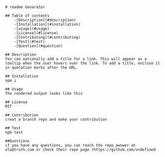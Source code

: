 

    # readme Genarator 

    ## Table of contents
        -[Description](#description)
        -[Installation](#installation)
        -[usage](#usage)
        -[License](#license)
        -[Contributing](#contributing)
        -[Test](#test)
        -[Question](#question)
    
    ## Description
    You can optionally add a title for a link. This will appear as a tooltip when the user hovers over the link. To add a title, enclose it in quotation marks after the URL.

    ## Installation
    npm i

    ## Usage
    The rendered output looks like this

    ## License
    MIT

    ## Contribution
    creat a branch repo and make your contribution

    ## Test
    npm test

    ##Questions
    if you have any questions, you can reach the repo ownwer at ola@truth.com or check their repo page (https://github.com/undefined
      
    